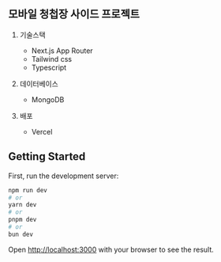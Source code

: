## 모바일 청첩장 사이드 프로젝트

1.  기술스택

    -   Next.js App Router
    -   Tailwind css
    -   Typescript

2.  데이터베이스

    -   MongoDB

3.  배포

    -   Vercel

## Getting Started

First, run the development server:

```bash
npm run dev
# or
yarn dev
# or
pnpm dev
# or
bun dev
```

Open [http://localhost:3000](http://localhost:3000) with your browser to see the result.
